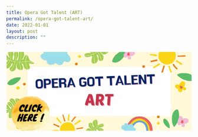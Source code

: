 ```yaml
---
title: Opera Got Talent (ART)
permalink: /opera-got-talent-art/
date: 2022-01-01
layout: post
description: ""
---
```

<a href="https://oepsart.wixsite.com/2022/2022-ogt-operasgotartists"><img src="/images/handa4.png"></a>